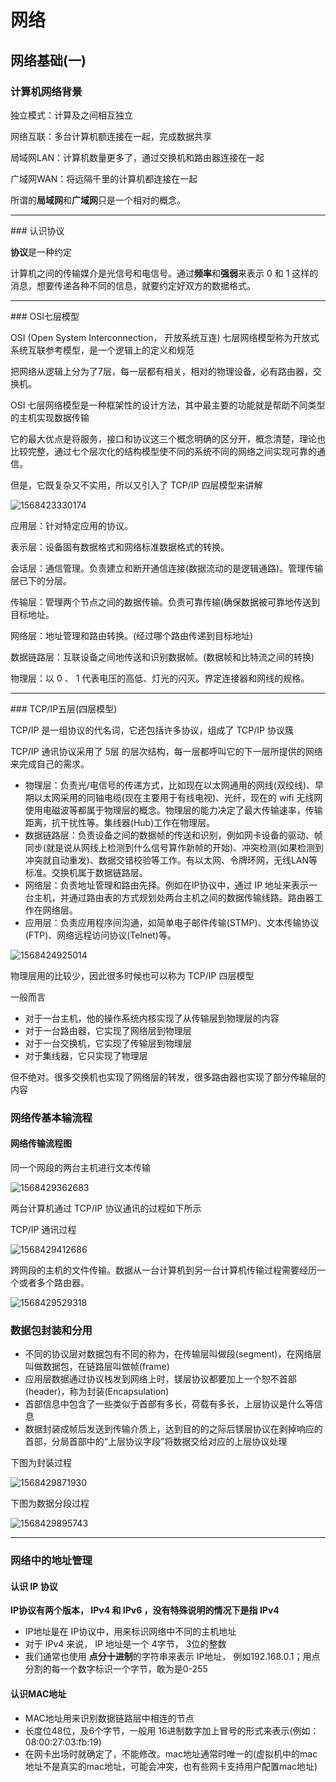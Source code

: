 # 网络

## 网络基础(一)

### 计算机网络背景

独立模式：计算及之间相互独立

网络互联：多台计算机额连接在一起，完成数据共享

局域网LAN：计算机数量更多了，通过交换机和路由器连接在一起

广域网WAN：将远隔千里的计算机都连接在一起

所谓的**局域网**和**广域网**只是一个相对的概念。

<hr/>
### 认识协议

**协议**是一种约定

计算机之间的传输媒介是光信号和电信号。通过**频率**和**强弱**来表示 0 和 1 这样的消息，想要传递各种不同的信息，就要约定好双方的数据格式。



<hr/>
### OSI七层模型

OSI (Open System Interconnection， 开放系统互连) 七层网络模型称为开放式系统互联参考模型，是一个逻辑上的定义和规范

把网络从逻辑上分为了7层，每一层都有相关，相对的物理设备，必有路由器，交换机。

OSI 七层网络模型是一种框架性的设计方法，其中最主要的功能就是帮助不同类型的主机实现数据传输

它的最大优点是将服务，接口和协议这三个概念明确的区分开，概念清楚，理论也比较完整，通过七个层次化的结构模型使不同的系统不同的网络之间实现可靠的通信。

但是，它既复杂又不实用，所以又引入了 TCP/IP 四层模型来讲解

![1568423330174](C:\Users\可芯\AppData\Roaming\Typora\typora-user-images\1568423330174.png)

应用层：针对特定应用的协议。

表示层：设备固有数据格式和网络标准数据格式的转换。

会话层：通信管理。负责建立和断开通信连接(数据流动的是逻辑通路)。管理传输层已下的分层。

传输层：管理两个节点之间的数据传输。负责可靠传输(确保数据被可靠地传送到目标地址。

网络层：地址管理和路由转换。(经过哪个路由传递到目标地址)

数据链路层：互联设备之间地传送和识别数据帧。(数据帧和比特流之间的转换)

物理层：以 0 、 1 代表电压的高低、灯光的闪灭。界定连接器和网线的规格。



<hr/>
### TCP/IP五层(四层模型)

TCP/IP 是一组协议的代名词，它还包括许多协议，组成了 TCP/IP 协议簇

TCP/IP 通讯协议采用了 5层 的层次结构，每一层都呼叫它的下一层所提供的网络来完成自己的需求。

- 物理层：负责光/电信号的传递方式，比如现在以太网通用的网线(双绞线)、早期以太网采用的同轴电缆(现在主要用于有线电视)、光纤，现在的 wifi 无线网使用电磁波等都属于物理层的概念。物理层的能力决定了最大传输速率，传输距离，抗干扰性等。集线器(Hub)工作在物理层。
- 数据链路层：负责设备之间的数据帧的传送和识别，例如网卡设备的驱动、帧同步(就是说从网线上检测到什么信号算作新帧的开始)、冲突检测(如果检测到冲突就自动重发)、数据交错校验等工作。有以太网、令牌环网，无线LAN等标准。交换机属于数据链路层。
- 网络层：负责地址管理和路由先择。例如在IP协议中，通过 IP 地址来表示一台主机，并通过路由表的方式规划处两台主机之间的数据传输线路。路由器工作在网络层。
- 应用层：负责应用程序间沟通，如简单电子邮件传输(STMP)、文本传输协议(FTP)、网络远程访问协议(Telnet)等。

![1568424925014](C:\Users\可芯\AppData\Roaming\Typora\typora-user-images\1568424925014.png)

物理层用的比较少，因此很多时候也可以称为 TCP/IP 四层模型

一般而言

- 对于一台主机，他的操作系统内核实现了从传输层到物理层的内容
- 对于一台路由器，它实现了网络层到物理层
- 对于一台交换机，它实现了传输层到物理层
- 对于集线器，它只实现了物理层

但不绝对。很多交换机也实现了网络层的转发，很多路由器也实现了部分传输层的内容

### 网络传基本输流程

#### 网络传输流程图

同一个网段的两台主机进行文本传输

![1568429362683](C:\Users\可芯\AppData\Roaming\Typora\typora-user-images\1568429362683.png)

两台计算机通过 TCP/IP 协议通讯的过程如下所示

TCP/IP 通讯过程

![1568429412686](C:\Users\可芯\AppData\Roaming\Typora\typora-user-images\1568429412686.png)

跨网段的主机的文件传输。数据从一台计算机到另一台计算机传输过程需要经历一个或者多个路由器。

![1568429529318](C:\Users\可芯\AppData\Roaming\Typora\typora-user-images\1568429529318.png)

### 数据包封装和分用

- 不同的协议层对数据包有不同的称为，在传输层叫做段(segment)，在网络层叫做数据包，在链路层叫做帧(frame)
- 应用层数据通过协议栈发到网络上时，镁层协议都要加上一个恕不首部(header)，称为封装(Encapsulation)
- 首部信息中包含了一些类似于首部有多长，荷载有多长，上层协议是什么等信息
- 数据封装成帧后发送到传输介质上，达到目的的之际后镁层协议在剥掉响应的首部，分局首部中的“上层协议字段”将数据交给对应的上层协议处理

下图为封装过程

![1568429871930](C:\Users\可芯\AppData\Roaming\Typora\typora-user-images\1568429871930.png)

下图为数据分段过程

![1568429895743](C:\Users\可芯\AppData\Roaming\Typora\typora-user-images\1568429895743.png)

<hr/>

### 网络中的地址管理

#### 认识 IP 协议

**IP协议有两个版本， IPv4 和 IPv6 ，没有特殊说明的情况下是指 IPv4**

- IP地址是在 IP协议中，用来标识网络中不同的主机地址
- 对于 IPv4 来说， IP 地址是一个 4字节， 3位的整数
- 我们通常也使用 **点分十进制**的字符串来表示 IP地址， 例如192.168.0.1；用点分割的每一个数字标识一个字节，敢为是0-255

#### 认识MAC地址

- MAC地址用来识别数据链路层中相连的节点
- 长度位48位，及6个字节，一般用 16进制数字加上冒号的形式来表示(例如：08:00:27:03:fb:19)
- 在网卡出场时就确定了，不能修改。mac地址通常时唯一的(虚拟机中的mac地址不是真实的mac地址，可能会冲突，也有些网卡支持用户配置mac地址)